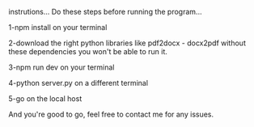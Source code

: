 instrutions...
Do these steps before running the program...

1-npm install on your terminal

2-download the right python libraries like pdf2docx - docx2pdf
without these dependencies you won't be able to run it.

3-npm run dev on your terminal

4-python server.py on a different terminal 

5-go on the local host

And you're good to go, feel free to contact me for any issues.
